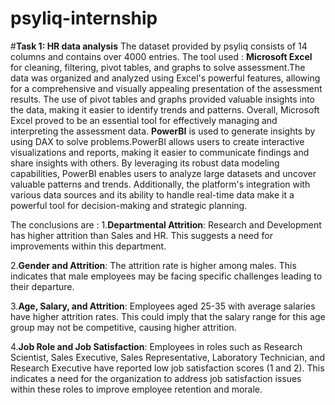 # psyliq-internship

#**Task 1: HR data analysis**
The dataset provided by psyliq consists of 14 columns and contains over 4000 entries.
The tool used :
<pr>
**Microsoft Excel** for cleaning, filtering, pivot tables, and graphs to solve assessment.The data was organized and analyzed using Excel's powerful features, allowing for a comprehensive and visually appealing presentation of the assessment results. The use of pivot tables and graphs provided valuable insights into the data, making it easier to identify trends and patterns. Overall, Microsoft Excel proved to be an essential tool for effectively managing and interpreting the assessment data.
**PowerBI** is used to generate insights by using DAX to solve problems.PowerBI allows users to create interactive visualizations and reports, making it easier to communicate findings and share insights with others. By leveraging its robust data modeling capabilities, PowerBI enables users to analyze large datasets and uncover valuable patterns and trends. Additionally, the platform's integration with various data sources and its ability to handle real-time data make it a powerful tool for decision-making and strategic planning.

The conclusions are :
1.**Departmental Attrition**: Research and Development has higher attrition than Sales and HR. This suggests a need for improvements within this department.

2.**Gender and Attrition**: The attrition rate is higher among males. This indicates that male employees may be facing specific challenges leading to their departure.

3.**Age, Salary, and Attrition**: Employees aged 25-35 with average salaries have higher attrition rates. This could imply that the salary range for this age group may not be competitive, causing higher attrition.

4.**Job Role and Job Satisfaction**: Employees in roles such as Research Scientist, Sales Executive, Sales Representative, Laboratory Technician, and Research Executive have reported low job satisfaction scores (1 and 2). This indicates a need for the organization to address job satisfaction issues within these roles to improve employee retention and morale.
